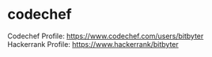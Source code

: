 # codechef

Codechef Profile: https://www.codechef.com/users/bitbyter <br>
Hackerrank Profile: https://www.hackerrank/bitbyter
